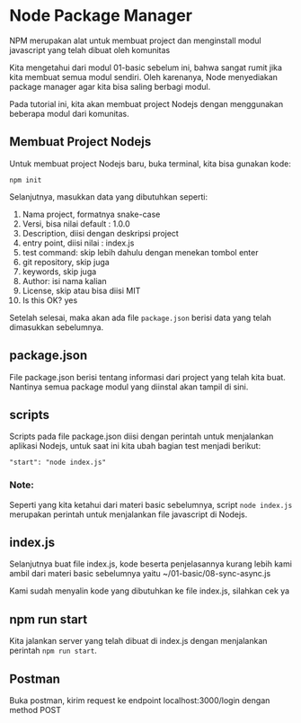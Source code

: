 # Node Package Manager
 
NPM merupakan alat untuk membuat project dan menginstall modul javascript yang telah dibuat oleh komunitas
 
Kita mengetahui dari modul 01-basic sebelum ini, bahwa sangat rumit jika kita membuat semua modul sendiri. Oleh karenanya, Node menyediakan package manager agar kita bisa saling berbagi modul.
 
Pada tutorial ini, kita akan membuat project Nodejs dengan menggunakan beberapa modul dari komunitas.
 
## Membuat Project Nodejs
 
Untuk membuat project Nodejs baru, buka terminal, kita bisa gunakan kode:
 
`npm init`
 
Selanjutnya, masukkan data yang dibutuhkan seperti:
 
1.  Nama project, formatnya snake-case
2.  Versi, bisa nilai default : 1.0.0
3.  Description, diisi dengan deskripsi project
4.  entry point, diisi nilai : index.js
5.  test command: skip lebih dahulu dengan menekan tombol enter
6.  git repository, skip juga
7.  keywords, skip juga
8.  Author: isi nama kalian
9.  License, skip atau bisa diisi MIT
10. Is this OK? yes
 
Setelah selesai, maka akan ada file `package.json` berisi data yang telah dimasukkan sebelumnya.
 
## package.json
 
File package.json berisi tentang informasi dari project yang telah kita buat. Nantinya semua package modul yang diinstal akan tampil di sini.
 
 
## scripts
 
Scripts pada file package.json diisi dengan perintah untuk menjalankan aplikasi Nodejs, untuk saat ini kita ubah bagian test menjadi berikut:
 
`"start": "node index.js"`
 
### Note:
 
Seperti yang kita ketahui dari materi basic sebelumnya, script `node index.js` merupakan perintah untuk menjalankan file javascript di Nodejs.
 
## index.js
 
Selanjutnya buat file index.js, kode beserta penjelasannya kurang lebih kami ambil dari materi basic sebelumnya yaitu ~/01-basic/08-sync-async.js
 
Kami sudah menyalin kode yang dibutuhkan ke file index.js, silahkan cek ya
 
## npm run start
 
Kita jalankan server yang telah dibuat di index.js dengan menjalankan perintah `npm run start`.
 
## Postman
 
Buka postman, kirim request ke endpoint localhost:3000/login dengan method POST
